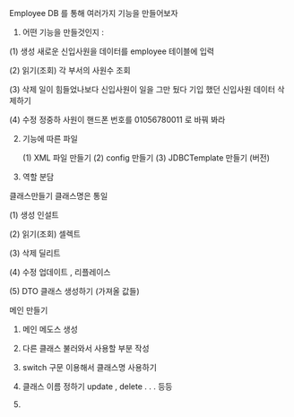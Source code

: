 Employee DB 를 통해 여러가지 기능을 만들어보자


1.  어떤 기능을 만들것인지  :

(1) 생성    	  새로운 신입사원을 데이터를 employee 테이블에 입력

(2) 읽기(조회)     각 부서의 사원수 조회

(3) 삭제     	  일이 힘들었나보다 신입사원이 일을 그만 뒀다 
	          기입 했던 신입사원 데이터 삭제하기

(4) 수정          정중하 사원이 핸드폰 번호를 01056780011 로 바꿔 봐라


2.  기능에 따른 파일

	(1)  XML 파일 만들기 
	(2)  config     만들기 
	(3)  JDBCTemplate 만들기 (버전) 

3. 역할 분담 

  클래스만들기
  클래스명은 통일

(1) 생성    	   인설트

(2) 읽기(조회)   셀렉트 

(3) 삭제     	   딜리트

(4) 수정          업데이트 , 리플레이스 

(5) DTO  클래스 생성하기  (가져올 값들) 


메인 만들기 


 1. 메인 메도스 생성 

 2. 다른 클래스 불러와서 사용할 부분 작성 

 3. switch 구문 이용해서  클래스명 사용하기 

 4. 클래스 이름 정하기 update , delete . . . 등등

 5. 
